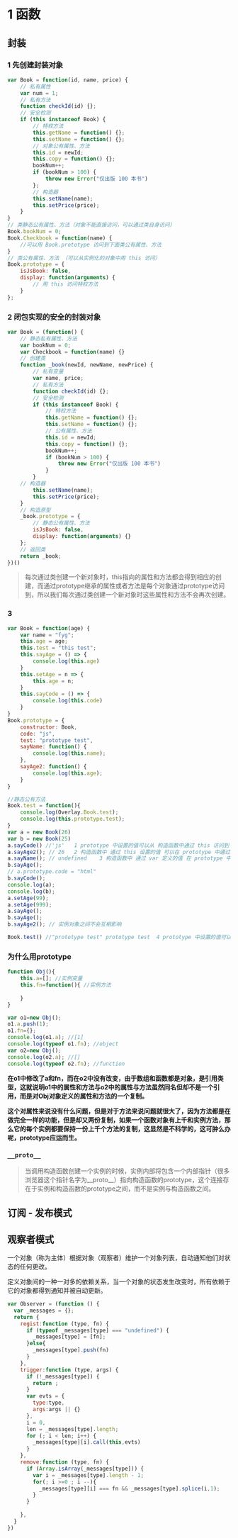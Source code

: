 # 1 函数

## 封装
### 1 先创建封装对象
```javascript
var Book = function(id, name, price) {
    // 私有属性
    var num = 1;
    // 私有方法
    function checkId(id) {};
    // 安全检测
    if (this instanceof Book) {
        // 特权方法
        this.getName = function() {};
        this.setName = function() {};
        // 对象公有属性、方法
        this.id = newId;
        this.copy = function() {};
        bookNum++;
        if (bookNum > 100) {
            throw new Error("仅出版 100 本书")
        };
        // 构造器
        this.setName(name);
        this.setPrice(price);
    }
}
// 类静态公有属性、方法（对象不能直接访问，可以通过类自身访问）
Book.bookNum = 0;
Book.Checkbook = function(name) {
    //可以用 Book.prototype 访问到下面类公有属性、方法
}
// 类公有属性、方法 （可以从实例化的对象中用 this 访问）
Book.prototype = {
    isJsBook: false,
    display: function(arguments) {
        // 用 this 访问特权方法
    }
};
```


### 2 闭包实现的安全的封装对象
```javascript
var Book = (function() {
    // 静态私有属性、方法
    var bookNum = 0;
    var Checkbook = function(name) {}
    // 创建类
    function _book(newId, newName, newPrice) {
        // 私有变量
        var name, price;
        // 私有方法
        function checkId(id) {};
        // 安全检测
        if (this instanceof Book) {
            // 特权方法
            this.getName = function() {};
            this.setName = function() {};
            // 公有属性、方法
            this.id = newId;
            this.copy = function() {};
            bookNum++;
            if (bookNum > 100) {
                throw new Error("仅出版 100 本书")
            }
        }
    // 构造器
        this.setName(name);
        this.setPrice(price);
    }
    // 构造原型
    _book.prototype = {
        // 静态公有属性、方法
        isJsBook: false,
        display: function(arguments) {}
    };
    // 返回类
    return _book;
})()
```

> 每次通过类创建一个新对象时，this指向的属性和方法都会得到相应的创建，而通过prototype继承的属性或者方法是每个对象通过prototype访问到，所以我们每次通过类创建一个新对象时这些属性和方法不会再次创建。

### 3
```javascript
var Book = function(age) {
    var name = "fyg";
    this.age = age;
    this.test = "this test";
    this.sayAge = () => {
        console.log(this.age)
    }
    this.setAge = n => {
        this.age = n;
    }
    this.sayCode = () => {
        console.log(this.code)
    }
}
Book.prototype = {
    constructor: Book,
    code: "js",
    test: "prototype test",
    sayName: function() {
        console.log(this.name);
    },
    sayAge2: function() {
        console.log(this.age);
    }
}

//静态公有方法
Book.test = function(){
    console.log(Overlay.Book.test);
    console.log(this.prototype.test);
}
var a = new Book(26)
var b = new Book(25)
a.sayCode() //'js'   1 prototype 中设置的值可以从 构造函数中通过 this 访问到
a.sayAge2(); // 26   2 构造函数中 通过 this 设置的值 可以在 prototype 中通过 this 访问到
a.sayName(); // undefined    3 构造函数中 通过 var 定义的值 在 prototype 中访问不到
b.sayAge();
// a.prototype.code = "html"
b.sayCode();
console.log(a);
console.log(b);
a.setAge(99);
a.setAge(999);
a.sayAge();
b.sayAge();
b.sayAge2(); // 实例对象之间不会互相影响

Book.test() //"prototype test" prototype test  4 prototype 中设置的值可以从静态公有方法中用 this.prototype 访问到
```

### 为什么用prototype
```javascript
function Obj(){
    this.a=[]; //实例变量
    this.fn=function(){ //实例方法
        
    }
}

var o1=new Obj();
o1.a.push(1);
o1.fn={};
console.log(o1.a); //[1]
console.log(typeof o1.fn); //object
var o2=new Obj();
console.log(o2.a); //[]
console.log(typeof o2.fn); //function
```
**在o1中修改了a和fn，而在o2中没有改变，由于数组和函数都是对象，是引用类型，这就说明o1中的属性和方法与o2中的属性与方法虽然同名但却不是一个引用，而是对Obj对象定义的属性和方法的一个复制。**

**这个对属性来说没有什么问题，但是对于方法来说问题就很大了，因为方法都是在做完全一样的功能，但是却又两份复制，如果一个函数对象有上千和实例方法，那么它的每个实例都要保持一份上千个方法的复制，这显然是不科学的，这可肿么办呢，prototype应运而生。**


### `__proto__`

> 当调用构造函数创建一个实例的时候，实例内部将包含一个内部指针（很多浏览器这个指针名字为__proto__）指向构造函数的prototype，这个连接存在于实例和构造函数的prototype之间，而不是实例与构造函数之间。




## 订阅 - 发布模式
 
## 观察者模式

一个对象（称为主体）根据对象（观察者）维护一个对象列表，自动通知他们对状态的任何更改。

定义对象间的一种一对多的依赖关系，当一个对象的状态发生改变时，所有依赖于它的对象都得到通知并被自动更新。


```javascript
var Observer = (function () {
  var _messages = {};
  return {
    regist:function (type, fn) {
      if (typeof _messages[type] === "undefined") {
        _messages[type] = [fn];
      }else{
        _messages[type].push(fn)
      }
    },
    trigger:function (type, args) {
      if (!_messages[type]) {
        return ;
      }
      var evts = {
        type:type,
        args:args || {}
      },
      i = 0,
      len = _messages[type].length;
      for (; i < len; i++) {
        _messages[type][i].call(this,evts)
      }
    },
    remove:function (type, fn) {
      if (Array.isArray(_messages[type])) {
        var i = _messages[type].length - 1;
        for(; i >=0 ; i --){
          _messages[type][i] === fn && _messages[type].splice(i,1);
        }
      }
      
    },
  }
})
```
